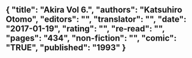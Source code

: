 {
 "title": "Akira Vol 6.",
 "authors": "Katsuhiro Otomo",
 "editors": "",
 "translator": "",
 "date": "2017-01-19",
 "rating": "",
 "re-read": "",
 "pages": "434",
 "non-fiction": "",
 "comic": "TRUE",
 "published": "1993"
}
---

